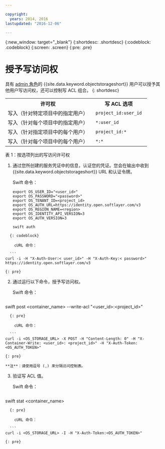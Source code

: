 ```yaml
---

copyright:
  years: 2014, 2016
lastupdated: "2016-12-06"

---
```

{:new_window: target="_blank"}
{:shortdesc: .shortdesc}
{:codeblock: .codeblock}
{:screen: .screen}
{:pre: .pre}


# 授予写访问权 

具有 [admin 角色](/docs/services/ObjectStorage/os_access_types.html)的 {{site.data.keyword.objectstorageshort}} 用户可以授予其他用户写访问权，还可以控制写 ACL 组合。
{: shortdesc}

<table>
  <tr>
    <th> 许可权</th>
    <th> 写 ACL 选项</th>
  </tr>
  <tr>
    <td> 写入（针对特定项目中的指定用户）</td>
    <td> <code> project_id:user_id </code> </td>
  </tr>
  <tr>
    <td> 写入（针对每个项目中的指定用户）</td>
    <td> <code> &#42;:user_id </code></td>
  </tr>
  <tr>
    <td> 写入（针对指定项目中的每个用户）</td>
    <td>  <code> project_id:&#42; </code></td>
  </tr>
  <tr>
    <td> 写入（针对每个项目中的每个用户）</td>
    <td>  <code> &#42;:&#42; </code></td>
  </tr>
</table>

表 1：按选项列出的写访问许可权



1. 通过您所创建的服务凭证中的信息，认证您的凭证。您会在输出中收到 {{site.data.keyword.objectstorageshort}} URL 和认证令牌。

    Swift 命令：

    ```
    export OS_USER_ID="<user_id>"
    export OS_PASSWORD="<password>"
    export OS_TENANT_ID=<project_id>
    export OS_AUTH_URL=https://identity.open.softlayer.com/v3
    export OS_REGION_NAME=<region>
    export OS_IDENTITY_API_VERSION=3
    export OS_AUTH_VERSION=3

    swift auth
  ```
    {: codeblock}

      cURL 命令：

    ```
  curl -i -H "X-Auth-User:< user_id>" -H "X-Auth-Key:< password>" https://identity.open.softlayer.com/v3
  ```
    {: pre}

2. 通过运行以下命令，授予写访问权。

    Swift 命令：

    ```
  swift post <container_name> --write-acl "<user_id>:<project_id>"
  ```
    {: pre}

      cURL 命令：

    ```
  curl -i <OS_STORAGE_URL> -X POST -H "Content-Length: 0" -H "X-Container-Write: <user_id>: <project_id>" -H "X-Auth-Token:<OS_AUTH_TOKEN>"

  ```
    {: pre}

    **注**：请使用逗号 (,) 来分隔访问控制表。

3. 验证写 ACL 值。


    Swift 命令：

    ```
  swift stat <container_name>
  ```
    {: pre}

      cURL 命令：

    ```
  curl -i <OS_STORAGE_URL> -I -H "X-Auth-Token:<OS_AUTH_TOKEN>"
  ```
    {: pre}

